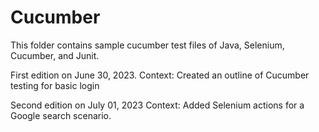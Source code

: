 # Cucumber


This folder contains sample cucumber test files of Java, Selenium, Cucumber, and Junit.

First edition on June 30, 2023.
Context: Created an outline of Cucumber testing for basic login 

Second edition on July 01, 2023
Context: Added Selenium actions for a Google search scenario.
